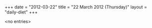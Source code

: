 +++
date = "2012-03-22"
title = "22 March 2012 (Thursday)"
layout = "daily-diet"
+++

\<no entries\>